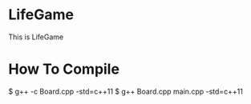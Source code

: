 LifeGame
========

This is LifeGame

How To Compile
========

$ g++ -c Board.cpp -std=c++11
$ g++ Board.cpp main.cpp -std=c++11
